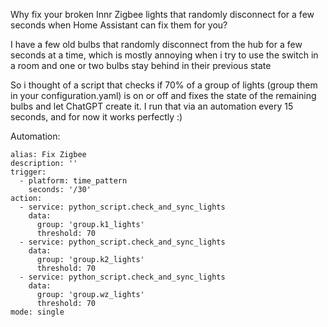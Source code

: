 Why fix your broken Innr Zigbee lights that randomly disconnect for a few seconds when Home Assistant can fix them for you?

I have a few old bulbs that randomly disconnect from the hub for a few seconds at a time, which is mostly annoying when i try to use the switch in a room and one or two bulbs stay behind in their previous state

So i thought of a script that checks if 70% of a group of lights (group them in your configuration.yaml) is on or off and fixes the state of the remaining bulbs and let ChatGPT create it. I run that via an automation every 15 seconds, and for now it works perfectly :)


Automation:
```
alias: Fix Zigbee
description: ''
trigger:
  - platform: time_pattern
    seconds: '/30'
action:
  - service: python_script.check_and_sync_lights
    data:
      group: 'group.k1_lights'
      threshold: 70
  - service: python_script.check_and_sync_lights
    data:
      group: 'group.k2_lights'
      threshold: 70
  - service: python_script.check_and_sync_lights
    data:
      group: 'group.wz_lights'
      threshold: 70
mode: single

```
